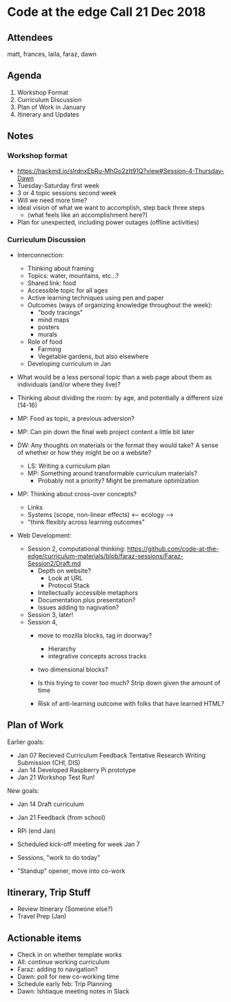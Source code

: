 # Code at the edge Call 21 Dec 2018

## Attendees

matt, frances, laila, faraz, dawn

## Agenda

1. Workshop Format
1. Curriculum Discussion
1. Plan of Work in January
1. Itinerary and Updates

## Notes

### Workshop format

- https://hackmd.io/sIrdnxEbRu-MhGo2zIt91Q?view#Session-4-Thursday-Dawn
- Tuesday-Saturday first week
- 3 or 4 topic sessions second week
- Will we need more time?
- ideal vision of what we want to accomplish, step back three steps 
    - (what feels like an accomplishment here?)
- Plan for unexpected, including power outages (offline activities)

### Curriculum Discussion

- Interconnection:
    - Thinking about framing
    - Topics: water, mountains, etc...?
    - Shared link: food
    - Accessible topic for all ages
    - Active learning techniques using pen and paper
    - Outcomes (ways of organizing knowledge throughout the week):
        - "body tracings"
        - mind maps
        - posters
        - murals
    - Role of food
        - Farming
        - Vegetable gardens, but also elsewhere
    - Developing curriculum in Jan
- What would be a less personal topic than a web page about them as individuals (and/or where they live)?
- Thinking about dividing the room: by age, and potentially a different size (14-16)

- MP: Food as topic, a previous adversion?
- MP: Can pin down the final web project content a little bit later
- DW: Any thoughts on materials or the format they would take? A sense of whether or how they might be on a website?
    - LS: Writing a curriculum plan
    - MP: Something around transformable curriculum materials?
        - Probably not a priority? Might be premature optimization
- MP: Thinking about cross-over concepts? 
    - Links
    - Systems (scope, non-linear effects) <-- ecology -->
    - "think flexibly across learning outcomes"

- Web Development:
    - Session 2, computational thinking: https://github.com/code-at-the-edge/curriculum-materials/blob/faraz-sessions/Faraz-Session2/Draft.md 
        - Depth on website?
            - Look at URL
            - Protocol Stack
        - Intellectually accessible metaphors
        - Documentation plus presentation?
        - Issues adding to nagivation?
    - Session 3, later!
    - Session 4,
        - move to mozilla blocks, tag in doorway?
            - Hierarchy
            - integrative concepts across tracks

        - two dimensional blocks?
        - Is this trying to cover too much? Strip down given the amount of time
        - Risk of anti-learning outcome with folks that have learned HTML?

## Plan of Work

Earlier goals:
- Jan 07 Recieved Curriculum Feedback
    Tentative Research Writing Submission (CHI, DIS)
- Jan 14 Developed Raspberry Pi prototype
- Jan 21 Workshop Test Run!

New goals:

- Jan 14 Draft curriculum
- Jan 21 Feedback (from school)
- RPi (end Jan)

- Scheduled kick-off meeting for week Jan 7
- Sessions, "work to do today"
- "Standup" opener, move into co-work

## Itinerary, Trip Stuff

- Review Itinerary (Someone else?)
- Travel Prep (Jan)


## Actionable items

- Check in on whether template works
- All: continue working curriculum
- Faraz: adding to navigation?
- Dawn: poll for new co-working time
- Schedule early feb: Trip Planning
- Dawn: Ishtiaque meeting notes in Slack
